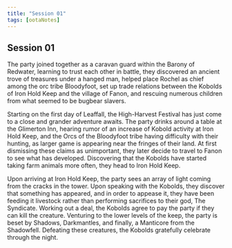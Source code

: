 ```yaml
---
title: "Session 01"
tags: [ootaNotes]
---
```

## Session 01
The party joined together as a caravan guard within the Barony of Redwater, learning to trust each other in battle, they discovered an ancient trove of treasures under a hanged man, helped place Rochel as chief among the orc tribe Bloodyfoot, set up trade relations between the Kobolds of Iron Hold Keep and the village of Fanon, and rescuing numerous children from what seemed to be bugbear slavers.

Starting on the first day of Leaffall, the High-Harvest Festival has just come to a close and grander adventure awaits. The party drinks around a table at the Glimerton Inn, hearing rumor of an increase of Kobold activity at Iron Hold Keep, and the Orcs of the Bloodyfoot tribe having difficulty with their hunting, as larger game is appearing near the fringes of their land. At first dismissing these claims as unimportant, they later decide to travel to Fanon to see what has developed. Discovering that the Kobolds have started taking farm animals more often, they head to Iron Hold Keep.

Upon arriving at Iron Hold Keep, the party sees an array of light coming from the cracks in the tower. Upon speaking with the Kobolds, they discover that something has appeared, and in order to appease it, they have been feeding it livestock rather than performing sacrifices to their god, The Syndicate. Working out a deal, the Kobolds agree to pay the party if they can kill the creature. Venturing to the lower levels of the keep, the party is beset by Shadows, Darkmantles, and finally, a Manticore from the Shadowfell. Defeating these creatures, the Kobolds gratefully celebrate through the night. 